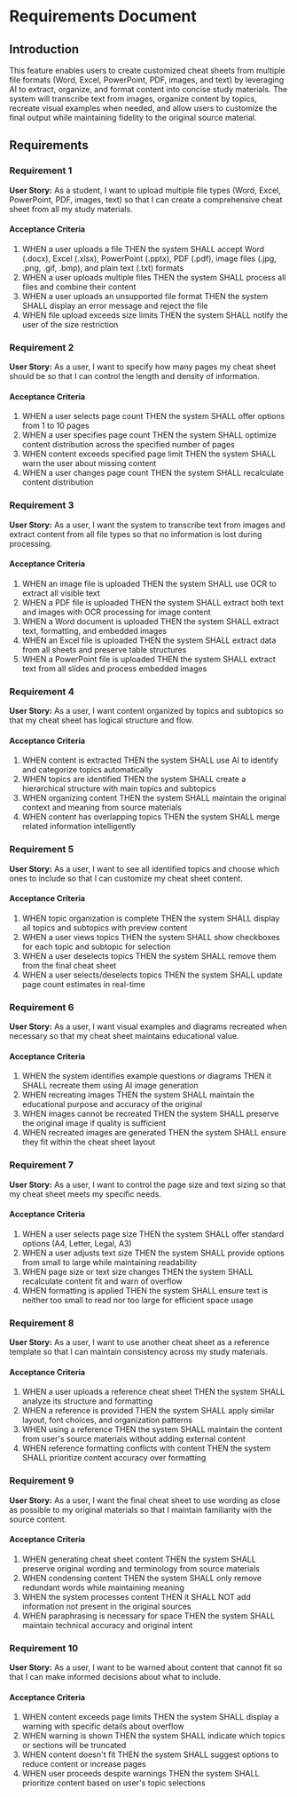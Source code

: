 # Requirements Document

## Introduction

This feature enables users to create customized cheat sheets from multiple file formats (Word, Excel, PowerPoint, PDF, images, and text) by leveraging AI to extract, organize, and format content into concise study materials. The system will transcribe text from images, organize content by topics, recreate visual examples when needed, and allow users to customize the final output while maintaining fidelity to the original source material.

## Requirements

### Requirement 1

**User Story:** As a student, I want to upload multiple file types (Word, Excel, PowerPoint, PDF, images, text) so that I can create a comprehensive cheat sheet from all my study materials.

#### Acceptance Criteria

1. WHEN a user uploads a file THEN the system SHALL accept Word (.docx), Excel (.xlsx), PowerPoint (.pptx), PDF (.pdf), image files (.jpg, .png, .gif, .bmp), and plain text (.txt) formats
2. WHEN a user uploads multiple files THEN the system SHALL process all files and combine their content
3. WHEN a user uploads an unsupported file format THEN the system SHALL display an error message and reject the file
4. WHEN file upload exceeds size limits THEN the system SHALL notify the user of the size restriction

### Requirement 2

**User Story:** As a user, I want to specify how many pages my cheat sheet should be so that I can control the length and density of information.

#### Acceptance Criteria

1. WHEN a user selects page count THEN the system SHALL offer options from 1 to 10 pages
2. WHEN a user specifies page count THEN the system SHALL optimize content distribution across the specified number of pages
3. WHEN content exceeds specified page limit THEN the system SHALL warn the user about missing content
4. WHEN a user changes page count THEN the system SHALL recalculate content distribution

### Requirement 3

**User Story:** As a user, I want the system to transcribe text from images and extract content from all file types so that no information is lost during processing.

#### Acceptance Criteria

1. WHEN an image file is uploaded THEN the system SHALL use OCR to extract all visible text
2. WHEN a PDF file is uploaded THEN the system SHALL extract both text and images with OCR processing for image content
3. WHEN a Word document is uploaded THEN the system SHALL extract text, formatting, and embedded images
4. WHEN an Excel file is uploaded THEN the system SHALL extract data from all sheets and preserve table structures
5. WHEN a PowerPoint file is uploaded THEN the system SHALL extract text from all slides and process embedded images

### Requirement 4

**User Story:** As a user, I want content organized by topics and subtopics so that my cheat sheet has logical structure and flow.

#### Acceptance Criteria

1. WHEN content is extracted THEN the system SHALL use AI to identify and categorize topics automatically
2. WHEN topics are identified THEN the system SHALL create a hierarchical structure with main topics and subtopics
3. WHEN organizing content THEN the system SHALL maintain the original context and meaning from source materials
4. WHEN content has overlapping topics THEN the system SHALL merge related information intelligently

### Requirement 5

**User Story:** As a user, I want to see all identified topics and choose which ones to include so that I can customize my cheat sheet content.

#### Acceptance Criteria

1. WHEN topic organization is complete THEN the system SHALL display all topics and subtopics with preview content
2. WHEN a user views topics THEN the system SHALL show checkboxes for each topic and subtopic for selection
3. WHEN a user deselects topics THEN the system SHALL remove them from the final cheat sheet
4. WHEN a user selects/deselects topics THEN the system SHALL update page count estimates in real-time

### Requirement 6

**User Story:** As a user, I want visual examples and diagrams recreated when necessary so that my cheat sheet maintains educational value.

#### Acceptance Criteria

1. WHEN the system identifies example questions or diagrams THEN it SHALL recreate them using AI image generation
2. WHEN recreating images THEN the system SHALL maintain the educational purpose and accuracy of the original
3. WHEN images cannot be recreated THEN the system SHALL preserve the original image if quality is sufficient
4. WHEN recreated images are generated THEN the system SHALL ensure they fit within the cheat sheet layout

### Requirement 7

**User Story:** As a user, I want to control the page size and text sizing so that my cheat sheet meets my specific needs.

#### Acceptance Criteria

1. WHEN a user selects page size THEN the system SHALL offer standard options (A4, Letter, Legal, A3)
2. WHEN a user adjusts text size THEN the system SHALL provide options from small to large while maintaining readability
3. WHEN page size or text size changes THEN the system SHALL recalculate content fit and warn of overflow
4. WHEN formatting is applied THEN the system SHALL ensure text is neither too small to read nor too large for efficient space usage

### Requirement 8

**User Story:** As a user, I want to use another cheat sheet as a reference template so that I can maintain consistency across my study materials.

#### Acceptance Criteria

1. WHEN a user uploads a reference cheat sheet THEN the system SHALL analyze its structure and formatting
2. WHEN a reference is provided THEN the system SHALL apply similar layout, font choices, and organization patterns
3. WHEN using a reference THEN the system SHALL maintain the content from user's source materials without adding external content
4. WHEN reference formatting conflicts with content THEN the system SHALL prioritize content accuracy over formatting

### Requirement 9

**User Story:** As a user, I want the final cheat sheet to use wording as close as possible to my original materials so that I maintain familiarity with the source content.

#### Acceptance Criteria

1. WHEN generating cheat sheet content THEN the system SHALL preserve original wording and terminology from source materials
2. WHEN condensing content THEN the system SHALL only remove redundant words while maintaining meaning
3. WHEN the system processes content THEN it SHALL NOT add information not present in the original sources
4. WHEN paraphrasing is necessary for space THEN the system SHALL maintain technical accuracy and original intent

### Requirement 10

**User Story:** As a user, I want to be warned about content that cannot fit so that I can make informed decisions about what to include.

#### Acceptance Criteria

1. WHEN content exceeds page limits THEN the system SHALL display a warning with specific details about overflow
2. WHEN warning is shown THEN the system SHALL indicate which topics or sections will be truncated
3. WHEN content doesn't fit THEN the system SHALL suggest options to reduce content or increase pages
4. WHEN user proceeds despite warnings THEN the system SHALL prioritize content based on user's topic selections